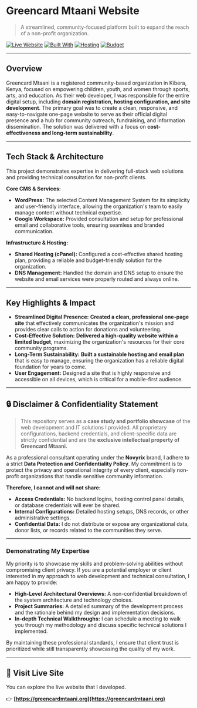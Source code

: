 # Greencard Mtaani Website
> A streamlined, community-focused platform built to expand the reach of a non-profit organization.


[![Live Website](https://img.shields.io/website?url=https%3A%2F%2Fgreencardmtaani.org)](https://greencardmtaani.org)
[![Built With](https://img.shields.io/badge/Built%20With-WordPress-blue)](#)
[![Hosting](https://img.shields.io/badge/Hosting-Shared%20Hosting-purple)](#)
[![Budget](https://img.shields.io/badge/Budget-Cost%20Effective-green)](#)

---

## Overview

Greencard Mtaani is a registered community-based organization in Kibera, Kenya, focused on empowering children, youth, and women through sports, arts, and education. As their web developer, I was responsible for the entire digital setup, including **domain registration, hosting configuration, and site development**. The primary goal was to create a clean, responsive, and easy-to-navigate one-page website to serve as their official digital presence and a hub for community outreach, fundraising, and information dissemination. The solution was delivered with a focus on **cost-effectiveness and long-term sustainability**.

---

## Tech Stack & Architecture

This project demonstrates expertise in delivering full-stack web solutions and providing technical consultation for non-profit clients.

**Core CMS & Services:**
* **WordPress:** The selected Content Management System for its simplicity and user-friendly interface, allowing the organization's team to easily manage content without technical expertise.
* **Google Workspace:** Provided consultation and setup for professional email and collaborative tools, ensuring seamless and branded communication.

**Infrastructure & Hosting:**
* **Shared Hosting (cPanel):** Configured a cost-effective shared hosting plan, providing a reliable and budget-friendly solution for the organization.
* **DNS Management:** Handled the domain and DNS setup to ensure the website and email services were properly routed and always online.

---

## Key Highlights & Impact

* **Streamlined Digital Presence:** **Created a clean, professional one-page site** that effectively communicates the organization's mission and provides clear calls to action for donations and volunteering.
* **Cost-Effective Solution:** **Delivered a high-quality website within a limited budget**, maximizing the organization's resources for their core community programs.
* **Long-Term Sustainability:** **Built a sustainable hosting and email plan** that is easy to manage, ensuring the organization has a reliable digital foundation for years to come.
* **User Engagement:** Designed a site that is highly responsive and accessible on all devices, which is critical for a mobile-first audience.

---

## 🔒 Disclaimer & Confidentiality Statement

> This repository serves as a **case study and portfolio showcase** of the web development and IT solutions I provided. All proprietary configurations, backend credentials, and client-specific data are strictly confidential and are the **exclusive intellectual property of Greencard Mtaani.**

As a professional consultant operating under the **Novyrix** brand, I adhere to a strict **Data Protection and Confidentiality Policy**. My commitment is to protect the privacy and operational integrity of every client, especially non-profit organizations that handle sensitive community information.

**Therefore, I cannot and will not share:**
* **Access Credentials:** No backend logins, hosting control panel details, or database credentials will ever be shared.
* **Internal Configurations:** Detailed hosting setups, DNS records, or other administrative settings.
* **Confidential Data:** I do not distribute or expose any organizational data, donor lists, or records related to the communities they serve.

---

### **Demonstrating My Expertise**

My priority is to showcase my skills and problem-solving abilities without compromising client privacy. If you are a potential employer or client interested in my approach to web development and technical consultation, I am happy to provide:
* **High-Level Architectural Overviews:** A non-confidential breakdown of the system architecture and technology choices.
* **Project Summaries:** A detailed summary of the development process and the rationale behind my design and implementation decisions.
* **In-depth Technical Walkthroughs:** I can schedule a meeting to walk you through my methodology and discuss specific technical solutions I implemented.

By maintaining these professional standards, I ensure that client trust is prioritized while still transparently showcasing the quality of my work.

---

## 🔗 Visit Live Site

You can explore the live website that I developed.

👉 **[https://greencardmtaani.org](https://greencardmtaani.org)**
